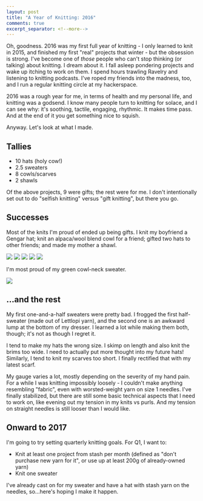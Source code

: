 ```yaml
---
layout: post
title: "A Year of Knitting: 2016"
comments: true
excerpt_separator: <!--more-->
---
```


Oh, goodness. 2016 was my first full year of knitting - I only learned to knit in 2015, and finished my first "real" projects that winter - but the obsession is strong. I've become one of _those_ people who can't stop thinking (or talking) about knitting. I dream about it. I fall asleep pondering projects and wake up itching to work on them. I spend hours trawling Ravelry and listening to knitting podcasts. I've roped my friends into the madness, too, and I run a regular knitting circle at my hackerspace.

2016 was a rough year for me, in terms of health and my personal life, and knitting was a godsend. I know many people turn to knitting for solace, and I can see why: it's soothing, tactile, engaging, rhythmic. It makes time pass. And at the end of it you get something nice to squish.

Anyway. Let's look at what I made.

<!--more-->

## Tallies

- 10 hats (holy cow!)
- 2.5 sweaters
- 8 cowls/scarves
- 2 shawls

Of the above projects, 9 were gifts; the rest were for me. I don't intentionally set out to do "selfish knitting" versus "gift knitting", but there you go.

## Successes

Most of the knits I'm proud of ended up being gifts. I knit my boyfriend a Gengar hat; knit an alpaca/wool blend cowl for a friend; gifted two hats to other friends; and made my mother a shawl.

<img src="http://images4-e.ravelrycache.com/uploads/trikanto/417431894/IMG_0376_medium2.JPG"/>
<img src="http://images4-b.ravelrycache.com/uploads/cinnabonne/374159952/image_medium2.jpeg"/>
<img src="http://images4-b.ravelrycache.com/uploads/cinnabonne/402977769/IMG_9813_medium2.JPG"/>
<img src="http://images4-b.ravelrycache.com/uploads/trikanto/417848353/15624748_1327320007319135_4620204940030115840_n_medium2.jpg"/>
<img src="http://images4-b.ravelrycache.com/uploads/trikanto/410103102/IMG_0114_medium2.JPG"/>

I'm most proud of my green cowl-neck sweater.

<img src="http://images4-e.ravelrycache.com/uploads/cinnabonne/409838152/IMG_0096_medium2.JPG"/>

## ...and the rest

My first one-and-a-half sweaters were pretty bad. I frogged the first half-sweater (made out of Lettlopi yarn), and the second one is an awkward lump at the bottom of my dresser. I learned a lot while making them both, though; it's not as though I regret it.

I tend to make my hats the wrong size. I skimp on length and also knit the brims too wide. I need to actually put more thought into my future hats! Similarly, I tend to knit my scarves too short. I finally rectified that with my latest scarf.

My gauge varies a lot, mostly depending on the severity of my hand pain. For a while I was knitting impossibly loosely - I couldn't make anything resembling "fabric", even with worsted-weight yarn on size 1 needles. I've finally stabilized, but there are still some basic technical aspects that I need to work on, like evening out my tension in my knits vs purls. And my tension on straight needles is still looser than I would like.

## Onward to 2017

I'm going to try setting quarterly knitting goals. For Q1, I want to:

- Knit at least one project from stash per month (defined as "don't purchase new yarn for it", or use up at least 200g of already-owned yarn)
- Knit one sweater

I've already cast on for my sweater and have a hat with stash yarn on the needles, so...here's hoping I make it happen.